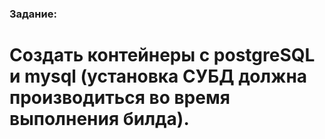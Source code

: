 ### Задание:

# Создать контейнеры с postgreSQL и mysql (установка СУБД должна производиться во время выполнения билда).
